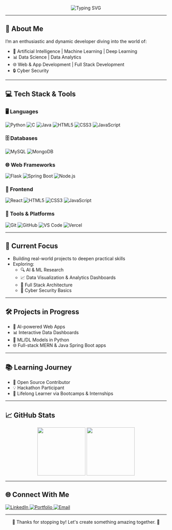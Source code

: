 <p align="center">
  <img src="https://readme-typing-svg.herokuapp.com?font=Fira+Code&size=28&pause=1000&color=FF00FF&width=1000&lines=Hey+There!+I'm+Harshitha+👋;AI+%7C+ML+%7C+DL+%7C+Full+Stack+Dev+%7C+Cyber+Security+💻;Passionate+about+Tech+%26+Innovation+🚀" alt="Typing SVG" />
</p>

---

## 🌟 About Me

I’m an enthusiastic and dynamic developer diving into the world of:
- 🤖 Artificial Intelligence | Machine Learning | Deep Learning  
- 📊 Data Science | Data Analytics  
- 🌐 Web & App Development | Full Stack Development  
- 🔒 Cyber Security  

---

## 💻 Tech Stack & Tools

### 🖥️ Languages  
![Python](https://img.shields.io/badge/-Python-3776AB?style=for-the-badge&logo=python&logoColor=white)
![C](https://img.shields.io/badge/-C-00599C?style=for-the-badge&logo=c&logoColor=white)
![Java](https://img.shields.io/badge/-Java-007396?style=for-the-badge&logo=java&logoColor=white)
![HTML5](https://img.shields.io/badge/-HTML5-E34F26?style=for-the-badge&logo=html5&logoColor=white)
![CSS3](https://img.shields.io/badge/-CSS3-1572B6?style=for-the-badge&logo=css3&logoColor=white)
![JavaScript](https://img.shields.io/badge/-JavaScript-F7DF1E?style=for-the-badge&logo=javascript&logoColor=black)

### 🗄️ Databases  
![MySQL](https://img.shields.io/badge/-MySQL-4479A1?style=for-the-badge&logo=mysql&logoColor=white)
![MongoDB](https://img.shields.io/badge/-MongoDB-47A248?style=for-the-badge&logo=mongodb&logoColor=white)

### 🌐 Web Frameworks  
![Flask](https://img.shields.io/badge/-Flask-000000?style=for-the-badge&logo=flask)
![Spring Boot](https://img.shields.io/badge/-Spring%20Boot-6DB33F?style=for-the-badge&logo=spring-boot&logoColor=white)
![Node.js](https://img.shields.io/badge/-Node.js-339933?style=for-the-badge&logo=node.js&logoColor=white)

### 🎨 Frontend  
![React](https://img.shields.io/badge/-React-61DAFB?style=for-the-badge&logo=react&logoColor=black)
![HTML5](https://img.shields.io/badge/-HTML5-E34F26?style=for-the-badge&logo=html5&logoColor=white)
![CSS3](https://img.shields.io/badge/-CSS3-1572B6?style=for-the-badge&logo=css3&logoColor=white)
![JavaScript](https://img.shields.io/badge/-JavaScript-F7DF1E?style=for-the-badge&logo=javascript&logoColor=black)

### 🧰 Tools & Platforms  
![Git](https://img.shields.io/badge/-Git-F05032?style=for-the-badge&logo=git&logoColor=white)
![GitHub](https://img.shields.io/badge/-GitHub-181717?style=for-the-badge&logo=github)
![VS Code](https://img.shields.io/badge/-VS%20Code-007ACC?style=for-the-badge&logo=visual-studio-code&logoColor=white)
![Vercel](https://img.shields.io/badge/-Vercel-000000?style=for-the-badge&logo=vercel)

---

## 🚀 Current Focus

- Building real-world projects to deepen practical skills  
- Exploring:
  - 🔍 AI & ML Research  
  - 📈 Data Visualization & Analytics Dashboards  
  - 🧩 Full Stack Architecture  
  - 🔐 Cyber Security Basics  

---

## 🛠️ Projects in Progress

- 🤖 AI-powered Web Apps  
- 📊 Interactive Data Dashboards  
- 🧠 ML/DL Models in Python  
- 🌐 Full-stack MERN & Java Spring Boot apps  

---

## 📚 Learning Journey

- 🚀 Open Source Contributor  
- 💡 Hackathon Participant  
- 🧠 Lifelong Learner via Bootcamps & Internships  

---

## 📈 GitHub Stats

<p align="center">
  <img src="https://github-readme-stats.vercel.app/api?username=HarshithaSudhakar&show_icons=true&theme=radical" height="150" />
  <img src="https://github-readme-stats.vercel.app/api/top-langs/?username=HarshithaSudhakar&layout=compact&theme=radical" height="150" />
</p>

---

## 🌐 Connect With Me

<p align="left">
  <a href="https://www.linkedin.com/in/harshitha-sudhakar-a1b47b373/" target="_blank">
    <img alt="LinkedIn" src="https://img.shields.io/badge/-LinkedIn-blue?style=for-the-badge&logo=linkedin" />
  </a>
  <a href="https://my-portfolio-six-eta-68.vercel.app/" target="_blank">
    <img alt="Portfolio" src="https://img.shields.io/badge/-Portfolio-black?style=for-the-badge&logo=vercel" />
  </a>
  <a href="mailto:harshithasudhakar06@gmail.com" target="_blank">
    <img alt="Email" src="https://img.shields.io/badge/-Email-red?style=for-the-badge&logo=gmail&logoColor=white" />
  </a>
</p>

---

<p align="center">
  🌟 Thanks for stopping by! Let's create something amazing together. 🚀
</p>

